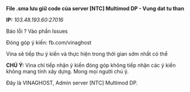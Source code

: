 **File .sma lưu giữ code của server [NTC] Multimod DP - Vung dat tu than**

**IP:** *103.48.193.60:27016*

Báo lỗi ? Vào phần Issues

Đóng góp ý kiến: fb.com/vinaghost

Vina sẽ tiếp thu ý kiến và thực hiện trong thời gian sớm nhất có thể

**CHÚ Ý:** Vina chỉ tiếp nhận ý kiến đóng góp không tiếp nhận các ý kiến không mang tính xây dựng. Mong mọi người chú ý.

Đây là VINAGHOST, Admin server [NTC] Multimod DP.
